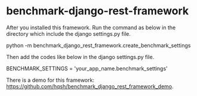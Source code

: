 # benchmark-django-rest-framework

After you installed this framework. Run the command as below in the directory which include the django settings.py file.

python -m benchmark_django_rest_framework.create_benchmark_settings

Then add the codes like below in the django settings.py file.

BENCHMARK_SETTINGS = 'your_app_name.benchmark_settings'

There is a demo for this framework: https://github.com/hqsh/benchmark_django_rest_framework_demo.
